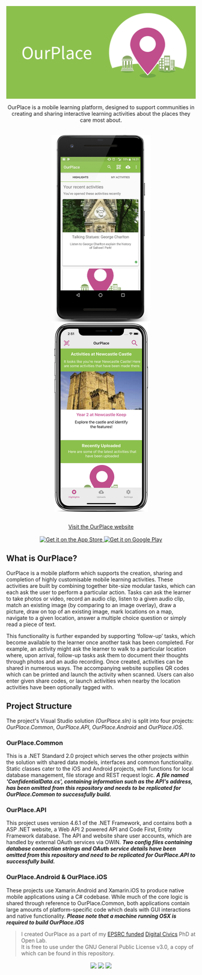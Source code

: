<p align="center">
	<img src="https://raw.githubusercontent.com/GSDan/OurPlace/master/Media/StoreBanner.png" width="800" align="center">
</p>

<p align="center">
	OurPlace is a mobile learning platform, designed to support communities in creating and sharing interactive learning activities about the places they care most about.
	<br><br>
	<p align="center">
	<img src="https://raw.githubusercontent.com/GSDan/OurPlace/master/Media/screenshotDevice.png" height="500" align="center">
	<img src="https://raw.githubusercontent.com/GSDan/OurPlace/master/Media/iphonexspacegrey_portrait.png" height="500" align="center">
</p>

<p align="center">
	<br>
	<a href="https://ourplace.app">Visit the OurPlace website</a>
	<br><br>
    <a href="https://itunes.apple.com/us/app/ourplace/id1378985779?ls=1&amp;mt=8">
        <img alt="Get it on the App Store" src="https://ourplace.app/Content/img/icons/appStore.svg" height="50">
    </a>
    <a href="https://play.google.com/store/apps/details?id=com.park.learn&amp;utm_source=Website-GettingStarted&amp;pcampaignid=MKT-Other-global-all-co-prtnr-py-PartBadge-Mar2515-1">
        <img alt="Get it on Google Play" src="https://ourplace.app/Content/img/icons/googlePlayBadge.png" height="50">
    </a>
</p>


## What is OurPlace?
OurPlace is a mobile platform which supports the creation, sharing and completion of highly customisable mobile learning activities. These activities are built by combining together bite-size modular tasks, which can each ask the user to perform a particular action. Tasks can ask the learner to take photos or video, record an audio clip, listen to a given audio clip, match an existing image (by comparing to an image overlay), draw a picture, draw on top of an existing image, mark locations on a map, navigate to a given location, answer a multiple choice question or simply read a piece of text.

This functionality is further expanded by supporting ‘follow-up’ tasks, which become available to the learner once another task has been completed. For example, an activity might ask the learner to walk to a particular location where, upon arrival, follow-up tasks ask them to document their thoughts through photos and an audio recording.	Once created, activities can be shared in numerous ways. The accompanying website supplies QR codes which can be printed and launch the activity when scanned. Users can also enter given share codes, or launch activities when nearby the location activities have been optionally tagged with.

## Project Structure
The project's Visual Studio solution *(OurPlace.sln)* is split into four projects: *OurPlace.Common*, *OurPlace.API*, *OurPlace.Android* and *OurPlace.iOS*.

### OurPlace.Common
This is a .NET Standard 2.0 project which serves the other projects within the solution with shared data models, interfaces and common functionality. Static classes cater to the iOS and Android projects, with functions for local database management, file storage and REST request logic.
***A file named 'ConfidentialData.cs', containing information such as the API's address, has been omitted from this repository and needs to be replicated for OurPlace.Common to successfully build.***

### OurPlace.API
This project uses version 4.6.1 of the .NET Framework, and contains both a ASP .NET website, a Web API 2 powered API and Code First, Entity Framework database. The API and website share user accounts, which are handled by external OAuth services via OWIN.
***Two config files containing database connection strings and OAuth service details have been omitted from this repository and need to be replicated for OurPlace.API to successfully build.***

### OurPlace.Android & OurPlace.iOS
These projects use Xamarin.Android and Xamarin.iOS to produce native mobile applications using a C# codebase. While much of the core logic is shared through reference to OurPlace.Common, both applications contain large amounts of platform-specific code which deals with GUI interactions and native functionality.
***Please note that a machine running OSX is required to build OurPlace.iOS***
	

> I created OurPlace as a part of my [EPSRC funded](http://gow.epsrc.ac.uk/NGBOViewGrant.aspx?GrantRef=EP/L016176/1) [Digital Civics](https://digitalcivics.io/) PhD at Open Lab.<br>It is free to use under the GNU General Public License v3.0, a copy of which can be found in this repository.


<p align="center">
	<img src="http://s3.amazonaws.com/libapps/accounts/21667/images/epsrc-lowres.jpg" height="100" align="center">
	<img src="http://indigomultimedia.com/wp-content/uploads/2016/11/dc-dark.svg" height="150" align="center">
	<img src="http://www.collectionsdivetwmuseums.org.uk/img/logos/ncl-light.jpeg" height="100" align="center">
</p>
